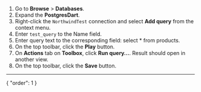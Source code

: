1. Go to **Browse** > **Databases**.
2. Expand the **PostgresDart**.
3. Right-click the `NorthwindTest` connection and select **Add query** from the context menu.
4. Enter `test_query` to the Name field.
5. Enter query text to the corresponding field: select \* from products.
6. On the top toolbar, click the **Play** button.
7. On **Actions** tab on **Toolbox**, click **Run query…**. Result should open in another view. 
8. On the top toolbar, click the **Save** button.
---
{
  "order": 1
}